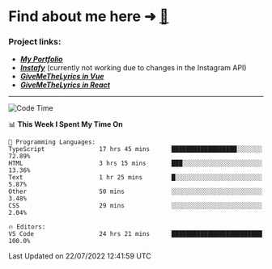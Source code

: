 # Find about me here ➜ [🧑](https://pauabella.dev)

### Project links:
- ***[My Portfolio](https://pauabella.dev)***
- ***[Instafy](https://instafy.me)*** (currently not working due to changes in the Instagram API)
- ***[GiveMeTheLyrics in Vue](https://lyrics.pauabella.dev)***
- ***[GiveMeTheLyrics in React](https://pauabella.dev/GiveMeTheLyrics)***

---
<!--START_SECTION:waka-->
![Code Time](http://img.shields.io/badge/Code%20Time-1%2C307%20hrs%208%20mins-blue)

📊 **This Week I Spent My Time On** 

```text
💬 Programming Languages: 
TypeScript               17 hrs 45 mins      ██████████████████░░░░░░░   72.89% 
HTML                     3 hrs 15 mins       ███░░░░░░░░░░░░░░░░░░░░░░   13.36% 
Text                     1 hr 25 mins        █░░░░░░░░░░░░░░░░░░░░░░░░   5.87% 
Other                    50 mins             ░░░░░░░░░░░░░░░░░░░░░░░░░   3.48% 
CSS                      29 mins             ░░░░░░░░░░░░░░░░░░░░░░░░░   2.04%

🔥 Editors: 
VS Code                  24 hrs 21 mins      █████████████████████████   100.0%

```


 Last Updated on 22/07/2022 12:41:59 UTC
<!--END_SECTION:waka-->
